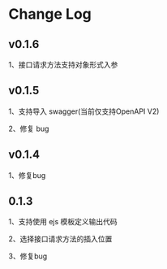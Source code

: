 # Change Log

## v0.1.6
1、接口请求方法支持对象形式入参

## v0.1.5
1、支持导入 swagger(当前仅支持OpenAPI V2)

2、修复 bug

## v0.1.4
1、修复bug

## 0.1.3
1、支持使用 ejs 模板定义输出代码

2、选择接口请求方法的插入位置

3、修复bug